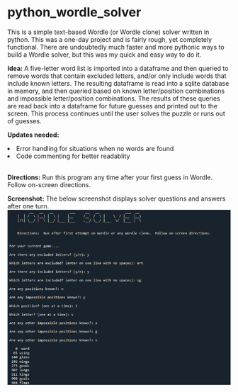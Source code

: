 # python_wordle_solver

This is a simple text-based Wordle (or Wordle clone) solver written in python.  This was a one-day project and is fairly rough, yet completely functional.  There are undoubtedly much faster and more pythonic ways to build a Wordle solver, but this was my quick and easy way to do it.  

**Idea:**   A five-letter word list is imported into a dataframe and then queried to remove words that contain excluded letters, and/or only include words that include known letters.  The resulting dataframe is read into a sqlite database in memory, and then queried based on known letter/position combinations and impossible letter/position combinations.  The results of these queries are read back into a dataframe for future guesses and printed out to the screen.  This process continues until the user solves the puzzle or runs out of guesses.

**Updates needed:**  
<li>Error handling for situations when no words are found</li>
<li>Code commenting for better readablity</li><br>

**Directions:**  Run this program any time after your first guess in Wordle.  Follow on-screen directions.

**Screenshot:** The below screenshot displays solver questions and answers after one turn.<br>
<img src="https://github.com/Weaver-James/python_wordle_solver/blob/main/wordle.png">
